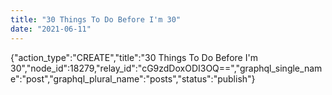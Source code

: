 ```yaml
---
title: "30 Things To Do Before I'm 30"
date: "2021-06-11"
---
```


{"action\_type":"CREATE","title":"30 Things To Do Before I'm 30","node\_id":18279,"relay\_id":"cG9zdDoxODI3OQ==","graphql\_single\_name":"post","graphql\_plural\_name":"posts","status":"publish"}
